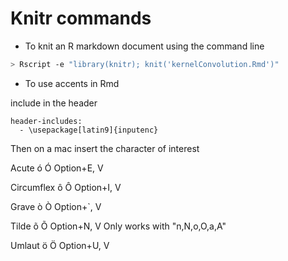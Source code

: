 # Knitr commands 
* To knit an R markdown document using the command line 
```bash
> Rscript -e "library(knitr); knit('kernelConvolution.Rmd')"
```

* To use accents in Rmd

include in the header

```
header-includes:
  - \usepackage[latin9]{inputenc}
```

Then on a mac insert the character of interest

Acute  ó Ó	Option+E, V

Circumflex	ô Ô	Option+I, V

Grave	ò Ò	Option+`, V	

Tilde	õ Õ	Option+N, V	Only works with "n,N,o,O,a,A"

Umlaut	ö Ö	Option+U, V
	

